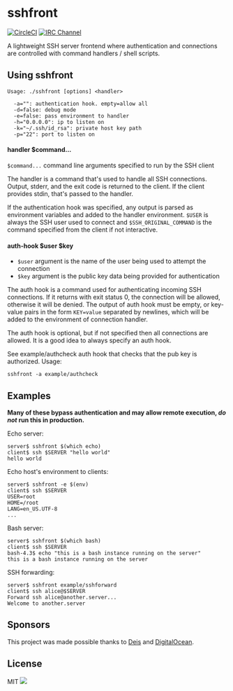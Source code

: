 # sshfront

[![CircleCI](https://img.shields.io/circleci/project/gliderlabs/sshfront/release.svg)](https://circleci.com/gh/gliderlabs/sshfront)
[![IRC Channel](https://img.shields.io/badge/irc-%23gliderlabs-blue.svg)](https://kiwiirc.com/client/irc.freenode.net/#gliderlabs)

A lightweight SSH server frontend where authentication and connections
are controlled with command handlers / shell scripts.

## Using sshfront


    Usage: ./sshfront [options] <handler>
    
      -a="": authentication hook. empty=allow all
      -d=false: debug mode
      -e=false: pass environment to handler
      -h="0.0.0.0": ip to listen on
      -k="~/.ssh/id_rsa": private host key path
      -p="22": port to listen on


#### handler $command...

`$command...` command line arguments specified to run by the SSH client

The handler is a command that's used to handle all SSH connections.
Output, stderr, and the exit code is returned to the client.
If the client provides stdin, that's passed to the handler.

If the authentication hook was specified, any output is parsed as environment variables and added to the handler environment.
`$USER` is always the SSH user used to connect and `$SSH_ORIGINAL_COMMAND` is the command specified from the client if not interactive.

#### auth-hook $user $key

 * `$user` argument is the name of the user being used to attempt the connection
 * `$key` argument is the public key data being provided for authentication

The auth hook is a command used for authenticating incoming SSH connections.
If it returns with exit status 0, the connection will be allowed, otherwise it will be denied.
The output of auth hook must be empty, or key-value pairs in the form `KEY=value` separated by newlines, which will be added to the environment of connection handler.

The auth hook is optional, but if not specified then all connections are allowed.
It is a good idea to always specify an auth hook.


See example/authcheck auth hook that checks that the pub key is authorized. Usage:

    sshfront -a example/authcheck


## Examples

**Many of these bypass authentication and may allow remote execution, *do not* run this in production.**

Echo server:

    server$ sshfront $(which echo)
    client$ ssh $SERVER "hello world"
    hello world

Echo host's environment to clients:

    server$ sshfront -e $(env)
    client$ ssh $SERVER
    USER=root
    HOME=/root
    LANG=en_US.UTF-8
    ...

Bash server:

    server$ sshfront $(which bash)
    client$ ssh $SERVER
    bash-4.3$ echo "this is a bash instance running on the server"
    this is a bash instance running on the server


SSH forwarding:

    server$ sshfront example/sshforward
    client$ ssh alice@$SERVER
    Forward ssh alice@another.server...
    Welcome to another.server


## Sponsors

This project was made possible thanks to [Deis](http://deis.io) and [DigitalOcean](http://digitalocean.com).

## License

MIT
<img src="https://ga-beacon.appspot.com/UA-58928488-2/sshfront/readme?pixel" />
